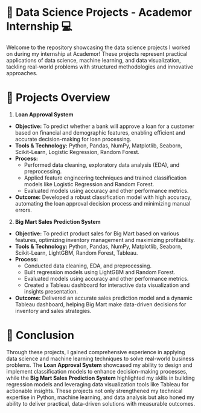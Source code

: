 # 🚀 Data Science Projects - Academor Internship 💻

Welcome to the repository showcasing the data science projects I worked on during my internship at Academor! These projects represent practical applications of data science, machine learning, and data visualization, tackling real-world problems with structured methodologies and innovative approaches.

# 📂 Projects Overview

1. **Loan Approval System**
- **Objective:** To predict whether a bank will approve a loan for a customer based on financial and demographic features, enabling efficient and accurate decision-making for loan processing.
- **Tools & Technology:** Python, Pandas, NumPy, Matplotlib, Seaborn, Scikit-Learn, Logistic Regression, Random Forest.
- **Process:**
    - Performed data cleaning, exploratory data analysis (EDA), and preprocessing. 
    - Applied feature engineering techniques and trained classification models like Logistic Regression and Random Forest.
    - Evaluated models using accuracy and other performance metrics.
- **Outcome:** Developed a robust classification model with high accuracy, automating the loan approval decision process and minimizing manual errors.

2. **Big Mart Sales Prediction System**
- **Objective:** To predict product sales for Big Mart based on various features, optimizing inventory management and maximizing profitability.
- **Tools & Technology:** Python, Pandas, NumPy, Matplotlib, Seaborn, Scikit-Learn, LightGBM, Random Forest, Tableau.
- **Process:**
    - Conducted data cleaning, EDA, and preprocessing. 
    - Built regression models using LightGBM and Random Forest.
    - Evaluated models using accuracy and other performance metrics.
    - Created a Tableau dashboard for interactive data visualization and insights presentation.
- **Outcome:** Delivered an accurate sales prediction model and a dynamic Tableau dashboard, helping Big Mart make data-driven decisions for inventory and sales strategies.
  
# 🎯 Conclusion

Through these projects, I gained comprehensive experience in applying data science and machine learning techniques to solve real-world business problems. The **Loan Approval System** showcased my ability to design and implement classification models to enhance decision-making processes, while the **Big Mart Sales Prediction System** highlighted my skills in building regression models and leveraging data visualization tools like Tableau for actionable insights. These projects not only strengthened my technical expertise in Python, machine learning, and data analysis but also honed my ability to deliver practical, data-driven solutions with measurable outcomes.
